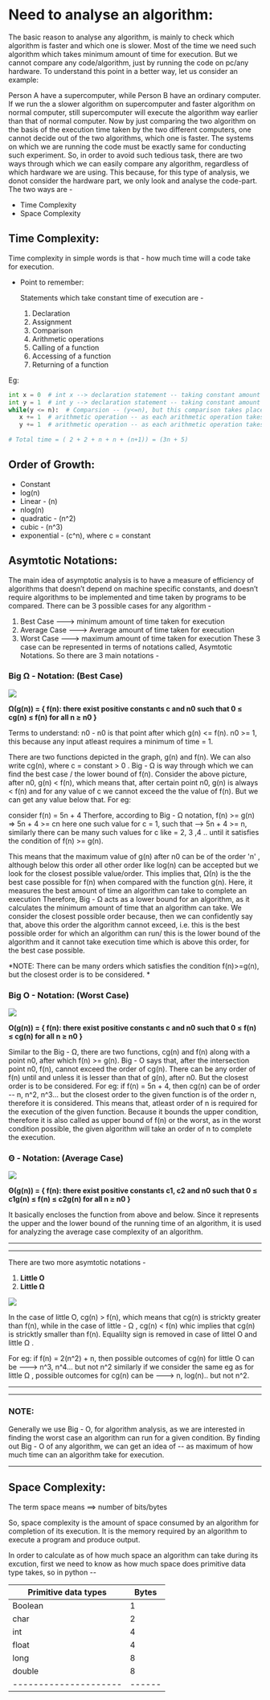 # Need to analyse an algorithm:
The basic reason to analyse any algorithm, is mainly to check which algorithm is faster and which one is slower. Most of the time we need such algorithm which takes minimum
amount of time for execution. But we cannot compare any code/algorithm, just by running the code on pc/any hardware. To understand this point in a better way, let us consider an example:

Person A have a supercomputer, while Person B have an ordinary computer. If we run the a slower algorithm on supercomputer and faster algorithm on normal computer, still supercomputer will execute the algorithm way earlier than that of normal computer. Now by just comparing the two algorithm on the basis of the execution time taken by the two different computers, one cannot decide out of the two algorithms, which one is faster. The systems on which we are running the code must be exactly same for conducting such experiment. 
So, in order to avoid such tedious task, there are two ways through which we can easily compare any algorithm, regardless of which hardware we are using. This because, for this type of analysis, we donot consider the hardware part, we only look and analyse the code-part. 
The two ways are -
* Time Complexity
* Space Complexity

## Time Complexity:
Time complexity in simple words is that - how much time will a code take for execution.
* Point to remember:

    Statements which take constant time of execution are -
    1. Declaration
    1. Assignment
    1. Comparison
    1. Arithmetic operations
    1. Calling of a function
    1. Accessing of a function
    1. Returning of a function


Eg:
```py
int x = 0  # int x --> declaration statement -- taking constant amount of time = 1, x = 0 --> assignment operation -- constant time = 1, total time = 2
int y = 1  # int y --> declaration statement -- taking constant amount of time = 1, y = 1 --> assignment operation -- constant time = 1, total time = 2  
while(y <= n):  # Comparsion -- (y<=n), but this comparison takes place until y>n, therefore it runs (n+1) times
   x += 1  # arithmetic operation -- as each arithmetic operation takes constant amount of time = 1, and it will run for n times, therefore time taken = n*1 = n
   y += 1  # arithmetic operation -- as each arithmetic operation takes constant amount of time = 1, and it will run for n times, therefore time taken = n*1 = n
   
# Total time = ( 2 + 2 + n + n + (n+1)) = (3n + 5)
```

## Order of Growth:
* Constant                                
* log(n)                                  
* Linear - (n)                           
* nlog(n)                                   
* quadratic - (n^2)                      
* cubic - (n^3)                           
* exponential - (c^n), where c = constant     

## Asymtotic Notations:
The main idea of asymptotic analysis is to have a measure of efficiency of algorithms that doesn’t depend on machine specific constants, and doesn’t require algorithms to be implemented and time taken by programs to be compared.
There can be 3 possible cases for any algorithm - 

1. Best Case    --->  minimum amount of time taken for execution
1. Average Case --->  Average amount of time taken for execution
1. Worst Case   --->  maximum amount of time taken for execution
These 3 case can be represented in terms of notations called, Asymtotic Notations. So there are 3 main notations - 

### Big Ω - Notation: (Best Case)
 


![](https://media.geeksforgeeks.org/wp-content/uploads/AlgoAnalysis-3.png)



**Ω(g(n)) = { f(n): there exist positive constants c and n0 such that 0 ≤ cg(n) ≤ f(n) for all n ≥ n0 }**
   
   
Terms to understand:
n0 - n0 is that point after which g(n) <= f(n). 
n0 >= 1, this because any input atleast requires a minimum of time = 1.

There are two functions depicted in the graph, g(n) and f(n). We can also write cg(n), where c = constant > 0 .
Big - Ω is way through which we can find the best case / the lower bound of f(n).
Consider the above picture, after n0, g(n) < f(n), which means that, after certain point n0, g(n) is always < f(n) and for any value of c we cannot exceed the 
the value of f(n). But we can get any value below that. For eg:
   
   consider f(n) = 5n + 4 
    Therfore, according to Big - Ω notation, f(n) >= g(n)
    =>  5n + 4 >= cn
        here one such value for c = 1, such that -->  5n + 4 >= n, similarly there can be many such values for c like = 2, 3 ,4 .. until it satisfies
        the condition of f(n) >= g(n).

This means that the maximum value of g(n) after n0 can be of the order 'n' , although below this order all other order like log(n) can be accepted but we look for the closest
possible value/order. This implies that, Ω(n) is the the best case possible for f(n) when compared with the function g(n).
Here, it measures the best amount of time an algorithm can take to complete an execution
Therefore, Big - Ω acts as a lower bound for an algorithm, as it calculates the minimum amount of time that an algorithm can take.
We consider the closest possible order because, then we can confidently say that, above this order the algorithm cannot exceed, i.e. this is the best possible order
for which an algorithm can run/ this is the lower bound of the algorithm and it cannot take execution time which is above this order, for the best case possible.

*NOTE: There can be many orders which satisfies the condition f(n)>=g(n), but the closest order is to be considered. *


### Big O - Notation: (Worst Case)

   ![](https://media.geeksforgeeks.org/wp-content/uploads/AlgoAnalysis-2.png)


**O(g(n)) = { f(n): there exist positive constants c and n0 such that 0 ≤ f(n) ≤ cg(n) for all n ≥ n0 }**


Similar to the Big - Ω, there are two functions, cg(n) and f(n) along with a point n0, after which f(n) >= g(n).
Big - O says that, after the intersection point n0, f(n), cannot exceed the order of cg(n). 
There can be any order of f(n) until and unless it is lesser than that of g(n), after n0. But the closest order is to be considered.
For eg:
if f(n) = 5n + 4, then cg(n) can be of order -- n, n^2, n^3... but the closest order to the given function is of the order n, therefore it is considered.
This means that, atleast order of n is required for the execution of the given function.
Because it bounds the upper condition, therefore it is also called as upper bound of f(n) or the worst, as in the worst condition possible, the 
given algorithm will take an order of n to complete the execution.


### Θ - Notation: (Average Case)

  
   ![](https://encrypted-tbn0.gstatic.com/images?q=tbn%3AANd9GcRksnIUnxFeSADh2ZsfsaiFN56a4HZ_LVy1gw&usqp=CAU)
   
   
**Θ(g(n)) = { f(n): there exist positive constants c1, c2 and n0 such that 0 ≤ c1g(n) ≤ f(n) ≤ c2g(n) for all n ≥ n0 }**


It basically encloses the function from above and below. Since it represents the upper and the lower bound of the running time of an algorithm, it is used for analyzing the average case complexity of an algorithm.


---
---

There are two more asymtotic notations - 
1. **Little O**
1. **Little Ω** 

![](https://media.geeksforgeeks.org/wp-content/uploads/Analysis-of-Algorithms-little-o-omega.png)

In the case of little O, cg(n) > f(n), which means that cg(n) is strickty greater than f(n), while in the case of little - Ω , cg(n) < f(n) whic implies
that cg(n) is stricktly smaller than f(n).
Equalilty sign is removed in case of littel O and little Ω .

For eg:
if f(n) = 2(n^2) + n, then possible outcomes of cg(n) for little O can be ---> n^3, n^4... but not n^2
similarly if we consider the same eg as for little Ω , possible outcomes for cg(n) can be ---> n, log(n).. but not n^2.

---
---

### NOTE:

Generally we use Big - O, for algorithm analysis, as we are interested in finding the worst case an algorithm can run for a given condition.
By finding out Big - O of any algorithm, we can get an idea of -- as maximum of how much time can an algorithm take for execution. 

---


## Space Complexity: 

The term space means ==> number of bits/bytes 

So, space complexity is the amount of space consumed by an algorithm for completion of its execution.
It is the memory required by an algorithm to execute a program and produce output.

In order to calculate as of how much space an algorithm can take during its excution, first we need to know as how much space does primitive data
type takes, so in python -- 


| Primitive data types | Bytes |
| ---------------------| ------|
| Boolean              |  1    |
| char                 |  2    |
| int                  |  4    |
| float                |  4    |
| long                 |  8    |
| double               |  8    |
| ---------------------| ------|
